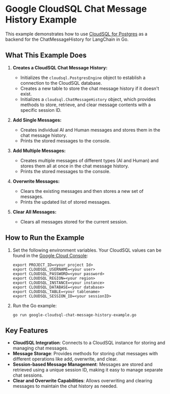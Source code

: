 # Google CloudSQL Chat Message History Example

This example demonstrates how to use [CloudSQL for Postgres](https://cloud.google.com/sql) as a backend for the ChatMessageHistory for LangChain in Go.

## What This Example Does

1. **Creates a CloudSQL Chat Message History:**
    - Initializes the `cloudsql.PostgresEngine` object to establish a connection to the CloudSQL database.
    - Creates a new table to store the chat message history if it doesn't exist.
    - Initializes a `cloudsql.ChatMessageHistory` object, which provides methods to store, retrieve, and clear message contents with a specific session ID.

2. **Add Single Messages:**
    - Creates individual AI and Human messages and stores them in the chat message history.
    - Prints the stored messages to the console.

3. **Add Multiple Messages:**
    - Creates multiple messages of different types (AI and Human) and stores them all at once in the chat message history.
    - Prints the stored messages to the console.

4. **Overwrite Messages:**
    - Clears the existing messages and then stores a new set of messages.
    - Prints the updated list of stored messages.

5. **Clear All Messages:**
    - Clears all messages stored for the current session.

## How to Run the Example

1. Set the following environment variables. Your CloudSQL values can be found in the [Google Cloud Console](https://console.cloud.google.com/sql/instances):
   ```
   export PROJECT_ID=<your project Id>
   export CLOUDSQL_USERNAME=<your user>
   export CLOUDSQL_PASSWORD=<your password>
   export CLOUDSQL_REGION=<your region>
   export CLOUDSQL_INSTANCE=<your instance>
   export CLOUDSQL_DATABASE=<your database>
   export CLOUDSQL_TABLE=<your tablename>
   export CLOUDSQL_SESSION_ID=<your sessionID>
   ```

2. Run the Go example:
   ```
   go run google-cloudsql-chat-message-history-example.go
   ```

## Key Features
- **CloudSQL Integration**: Connects to a CloudSQL instance for storing and managing chat messages.
- **Message Storage**: Provides methods for storing chat messages with different operations like add, overwrite, and clear.
- **Session-based Message Management**: Messages are stored and retrieved using a unique session ID, making it easy to manage separate chat sessions.
- **Clear and Overwrite Capabilities**: Allows overwriting and clearing messages to maintain the chat history as needed.